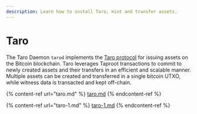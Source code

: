 ```yaml
---
description: Learn how to install Taro, mint and transfer assets.
---
```


# Taro

The Taro Daemon `tarod` implements the [Taro protocol](https://github.com/Roasbeef/bips/blob/bip-taro/bip-taro.mediawiki) for issuing assets on the Bitcoin blockchain. Taro leverages Taproot transactions to commit to newly created assets and their transfers in an efficient and scalable manner. Multiple assets can be created and transferred in a single bitcoin UTXO, while witness data is transacted and kept off-chain.

{% content-ref url="taro.md" %}
[taro.md](taro.md)
{% endcontent-ref %}

{% content-ref url="taro-1.md" %}
[taro-1.md](taro-1.md)
{% endcontent-ref %}
